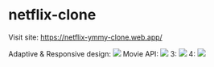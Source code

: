 # netflix-clone
Visit site:
https://netflix-ymmy-clone.web.app/

Adaptive & Responsive design:
![](https://i.imgur.com/UNv3Pcd.png)
Movie API:
![](https://i.imgur.com/zbv6ksZ.png)
3:
![](https://i.imgur.com/yb5lgWg.png)
4:
![](https://i.imgur.com/x2l0K9j.png)